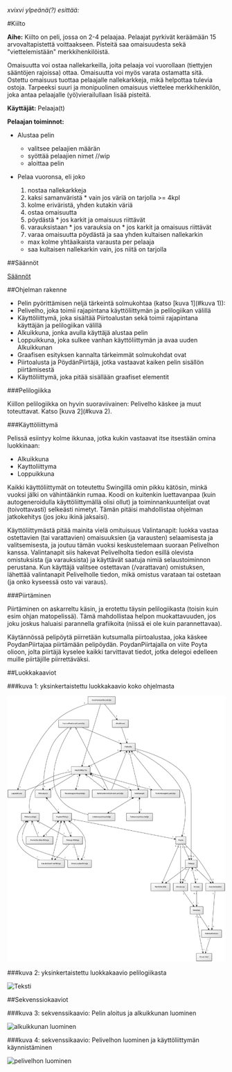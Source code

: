 *xvixvi ylpeänä(?) esittää:*

#Kiilto

**Aihe:** Kiilto on peli, jossa on 2-4 pelaajaa. Pelaajat pyrkivät keräämään 15 arvovaltapistettä voittaakseen. Pisteitä saa omaisuudesta sekä "viettelemistään" merkkihenkilöistä.

Omaisuutta voi ostaa nallekarkeilla, joita pelaaja voi vuorollaan (tiettyjen sääntöjen rajoissa) ottaa. Omaisuutta voi myös varata ostamatta sitä. Ostettu omaisuus tuottaa pelaajalle nallekarkkeja, mikä helpottaa tulevia ostoja. Tarpeeksi suuri ja monipuolinen omaisuus viettelee merkkihenkilön, joka antaa pelaajalle (yö)vierailullaan lisää pisteitä.

**Käyttäjät:** Pelaaja(t)

**Pelaajan toiminnot:**

* Alustaa pelin
  * valitsee pelaajien määrän
  * syöttää pelaajien nimet //wip
  * aloittaa pelin

* Pelaa vuoronsa, eli joko
  1. nostaa nallekarkkeja
    1. kaksi samanväristä
      * vain jos väriä on tarjolla >= 4kpl
    2. kolme eriväristä, yhden kutakin väriä
  2. ostaa omaisuutta
    1. pöydästä
      * jos karkit ja omaisuus riittävät
    2. varauksistaan
      * jos varauksia on
      * jos karkit ja omaisuus riittävät
  3. varaa omaisuutta pöydästä ja saa yhden kultaisen nallekarkin
    * max kolme yhtäaikaista varausta per pelaaja
    * saa kultaisen nallekarkin vain, jos niitä on tarjolla

##Säännöt

[Säännöt](saannot.md)

##Ohjelman rakenne

* Pelin pyörittämisen neljä tärkeintä solmukohtaa (katso [kuva 1](#kuva 1)): 
 * Pelivelho, joka toimii rajapintana käyttöliittymän ja pelilogiikan välillä
 * Käyttöliittymä, joka sisältää Piirtoalustan sekä toimii rajapintana käyttäjän ja pelilogiikan välillä
 * Alkuikkuna, jonka avulla käyttäjä alustaa pelin
 * Loppuikkuna, joka sulkee vanhan käyttöliittymän ja avaa uuden Alkuikkunan
* Graafisen esityksen kannalta tärkeimmät solmukohdat ovat
 * Piirtoalusta ja PöydänPiirtäjä, jotka vastaavat kaiken pelin sisällön piirtämisestä
 * Käyttöliittymä, joka pitää sisällään graafiset elementit
 
###Pelilogiikka

Kiillon pelilogiikka on hyvin suoraviivainen: Pelivelho käskee ja muut toteuttavat. Katso [kuva 2](#kuva 2).

###Käyttöliittymä

Pelissä esiintyy kolme ikkunaa, jotka kukin vastaavat itse itsestään omina luokkinaan:
* Alkuikkuna
* Kayttoliittyma
* Loppuikkuna

Kaikki käyttöliittymät on toteutettu Swingillä omin pikku kätösin, minkä vuoksi jälki on vähintäänkin rumaa. Koodi on kuitenkin luettavanpaa (kuin autogeneroidulla käyttöliittymällä olisi ollut) ja toiminnankuuntelijat ovat (toivottavasti) selkeästi nimetyt. Tämän pitäisi mahdollistaa ohjelman jatkokehitys (jos joku ikinä jaksaisi).

Käyttöliittymästä pitää mainita vielä omituisuus Valintanapit: luokka vastaa ostettavien (tai varattavien) omaisuuksien (ja varausten) selaamisesta ja valitsemisesta, ja joutuu tämän vuoksi keskustelemaan suoraan Pelivelhon kanssa. Valintanapit siis hakevat Pelivelholta tiedon esillä olevista omistuksista (ja varauksista) ja käyttävät saatuja nimiä selaustoiminnon perustana. Kun käyttäjä valitsee ostettavan (/varattavan) omistuksen, lähettää valintanapit Pelivelholle tiedon, mikä omistus varataan tai ostetaan (ja onko kyseessä osto vai varaus).

###Piirtäminen

Piirtäminen on askarreltu käsin, ja erotettu täysin pelilogiikasta (toisin kuin esim ohjan matopelissä). Tämä mahdollistaa helpon muokattavuuden, jos joku joskus haluaisi parannella grafiikoita (niissä ei ole kuin parannettavaa).

Käytännössä pelipöytä piirretään kutsumalla piirtoalustaa, joka käskee PoydanPiirtajaa piirtämään pelipöydän. PoydanPiirtajalla on viite Poyta olioon, jolta piirtäjä kyselee kaikki tarvittavat tiedot, jotka delegoi edelleen muille piirtäjille piirrettäväksi.

##Luokkakaaviot

###kuva 1: yksinkertaistettu luokkakaavio koko ohjelmasta

![](kuvat/kiilto_luokkakaavio3-1.png "luokkakaavio 3-1")

###kuva 2: yksinkertaistettu luokkakaavio pelilogiikasta

![Teksti](https://raw.githubusercontent.com/xvixvi/kiilto/master/dokumentointi/kuvat/luokkakaavio2-0.jpg "luokkakaavio 2-0")

##Sekvenssiokaaviot

###kuva 3: sekvenssikaavio: Pelin aloitus ja alkuikkunan luominen

![](https://github.com/xvixvi/kiilto/blob/master/dokumentointi/kuvat/sekvenssikaavio:Alkuikkuna.png "alkuikkunan luominen")

###kuva 4: sekvenssikaavio: Pelivelhon luominen ja käyttöliittymän käynnistäminen

![](https://github.com/xvixvi/kiilto/blob/master/dokumentointi/kuvat/sekvenssikaavio:PelivelhonLuominen.png "pelivelhon luominen")


